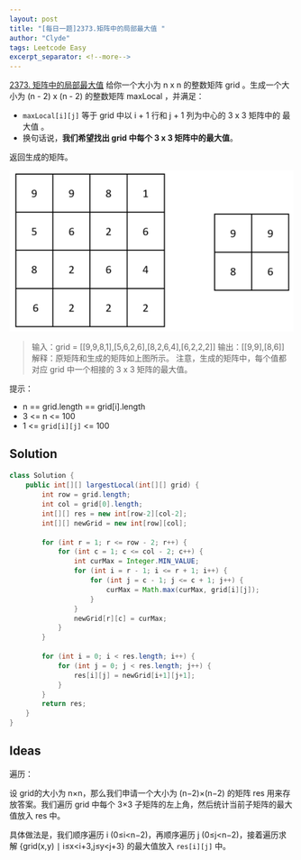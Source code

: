 ```yaml
---
layout: post
title: "[每日一题]2373.矩阵中的局部最大值 "
author: "Clyde"
tags: Leetcode Easy
excerpt_separator: <!--more-->
---
```


[2373. 矩阵中的局部最大值](https://leetcode.cn/problems/largest-local-values-in-a-matrix/)   给你一个大小为 n x n 的整数矩阵 grid 。生成一个大小为 (n - 2) x (n - 2) 的整数矩阵  maxLocal ，并满足：<!--more-->

- `maxLocal[i][j]` 等于 grid 中以 i + 1 行和 j + 1 列为中心的 3 x 3 矩阵中的 最大值 。
- 换句话说，**我们希望找出 grid 中每个 3 x 3 矩阵中的最大值**。

返回生成的矩阵。

![20230301](../_pages/img/20230301.png)

> 输入：grid = [[9,9,8,1],[5,6,2,6],[8,2,6,4],[6,2,2,2]]
> 输出：[[9,9],[8,6]]
> 解释：原矩阵和生成的矩阵如上图所示。
> 注意，生成的矩阵中，每个值都对应 grid 中一个相接的 3 x 3 矩阵的最大值。

提示：

- n == grid.length == grid[i].length
- 3 <= n <= 100
- 1 <= `grid[i][j]` <= 100

## Solution 

```java
class Solution {
    public int[][] largestLocal(int[][] grid) {
        int row = grid.length;
        int col = grid[0].length;
        int[][] res = new int[row-2][col-2];
        int[][] newGrid = new int[row][col];

        for (int r = 1; r <= row - 2; r++) {
            for (int c = 1; c <= col - 2; c++) {
                int curMax = Integer.MIN_VALUE;
                for (int i = r - 1; i <= r + 1; i++) {
                    for (int j = c - 1; j <= c + 1; j++) {
                        curMax = Math.max(curMax, grid[i][j]);
                    }
                }
                newGrid[r][c] = curMax;
            }
        }

        for (int i = 0; i < res.length; i++) {
            for (int j = 0; j < res.length; j++) {
                res[i][j] = newGrid[i+1][j+1];
            }
        }
        return res;
    }
}
```

##  Ideas

遍历：

设 grid的大小为 n×n，那么我们申请一个大小为 (n−2)×(n−2) 的矩阵 res 用来存放答案。我们遍历 grid 中每个 3×3 子矩阵的左上角，然后统计当前子矩阵的最大值放入 res 中。

具体做法是，我们顺序遍历 i (0≤i<n−2)，再顺序遍历 j (0≤j<n−2)，接着遍历求解 {grid(x,y) ∣ i≤x<i+3,j≤y<j+3} 的最大值放入 `res[i][j]` 中。

